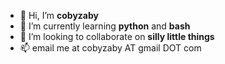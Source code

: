 - 👋 Hi, I’m **cobyzaby**
- 🌱 I’m currently learning **python** and **bash**
- 💞️ I’m looking to collaborate on **silly little things**
- 📫 email me at cobyzaby AT gmail DOT com
